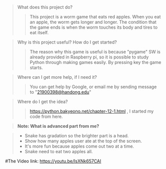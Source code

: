 
>What does this project do?
>	>This project is a worm game that eats red apples. When you eat an apple, the worm gets longer and longer. The condition that the game ends is when the worm touches its body and tires to eat itself.

>Why is this project useful? How do I get started?
>	>The reason why this game is useful is because "pygame" SW is already provided in Raspberry pi, so it is possible to study Python through making games easily. By pressing key the game starts.

>Where can I get more help, if I need it?
>	>You can get help  by Google, or email me by sending message to "21900398@handong.edu"

>Where do I get the idea?
>>https://python.bakyeono.net/chapter-12-1.html , I started my code from here.


> **Note: What is advanced part from me?**

> - Snake has gradation so the brighter part is a head.
> - Show how many apples user ate at the top of the screen.
> - It's more fun because apples come out two at a time.
> - Snake need to eat two apples all.

#The Video link: https://youtu.be/IsXNk657CAI

